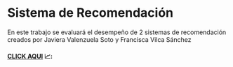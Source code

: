 # Sistema de Recomendación

En este trabajo se evaluará el desempeño de 2 sistemas de recomendación creados por Javiera Valenzuela Soto y Francisca Vilca Sánchez

#### [CLICK AQUI](https://ffvilca.github.io/topicos_tarea-1/resultados/notebook%20(1).html) 📈:

